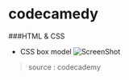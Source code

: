 # codecamedy


###HTML & CSS
* CSS box model 
![ScreenShot](https://s3.amazonaws.com/codecademy-blog/assets/ae09140c.png)

> source : codecademy

